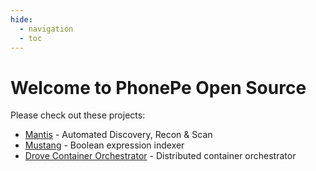 ```yaml
---
hide:
  - navigation
  - toc
---
```


# Welcome to PhonePe Open Source

Please check out these projects:

- [Mantis](/mantis) - Automated Discovery, Recon & Scan
- [Mustang](https://github.com/PhonePe/mustang) - Boolean expression indexer
- [Drove Container Orchestrator](/drove-orchestrator) - Distributed container orchestrator